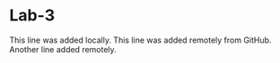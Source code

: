 # Lab-3
This line was added locally.
This line was added remotely from GitHub.
Another line added remotely.
